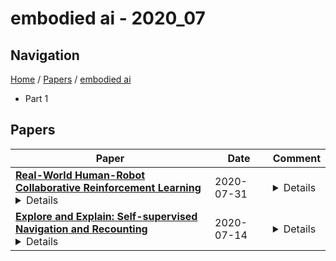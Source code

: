 # embodied ai - 2020_07

## Navigation

[Home](https://lixin97.github.io/arXivRadar) / [Papers](https://lixin97.github.io/arXivRadar/papers) / [embodied ai](https://lixin97.github.io/arXivRadar/papers/embodied_ai)

- Part 1

## Papers

| **Paper** | **Date** | **Comment** |
| --- | --- | --- |
| **[Real-World Human-Robot Collaborative Reinforcement Learning](http://arxiv.org/abs/2003.01156v2)**<details>The intuitive collaboration of humans and intelligent robots (embodied AI) in the real-world is an essential objective for many desirable applications of robotics. Whilst there is much research regarding explicit communication, we focus on how humans and robots interact implicitly, on motor adaptation level. We present a real-world setup of a human-robot collaborative maze game, designed to be non-trivial and only solvable through collaboration, by limiting the actions to rotations of two orthogonal axes, and assigning each axes to one player. This results in neither the human nor the agent being able to solve the game on their own. We use deep reinforcement learning for the control of the robotic agent, and achieve results within 30 minutes of real-world play, without any type of pre-training. We then use this setup to perform systematic experiments on human/agent behaviour and adaptation when co-learning a policy for the collaborative game. We present results on how co-policy learning occurs over time between the human and the robotic agent resulting in each participant's agent serving as a representation of how they would play the game. This allows us to relate a person's success when playing with different agents than their own, by comparing the policy of the agent with that of their own agent.</details> | 2020-07-31 | <details>6 pages - accepted at IROS2020</details> |
| **[Explore and Explain: Self-supervised Navigation and Recounting](http://arxiv.org/abs/2007.07268v1)**<details>Embodied AI has been recently gaining attention as it aims to foster the development of autonomous and intelligent agents. In this paper, we devise a novel embodied setting in which an agent needs to explore a previously unknown environment while recounting what it sees during the path. In this context, the agent needs to navigate the environment driven by an exploration goal, select proper moments for description, and output natural language descriptions of relevant objects and scenes. Our model integrates a novel self-supervised exploration module with penalty, and a fully-attentive captioning model for explanation. Also, we investigate different policies for selecting proper moments for explanation, driven by information coming from both the environment and the navigation. Experiments are conducted on photorealistic environments from the Matterport3D dataset and investigate the navigation and explanation capabilities of the agent as well as the role of their interactions.</details> | 2020-07-14 | <details>ICPR 2020</details> |
